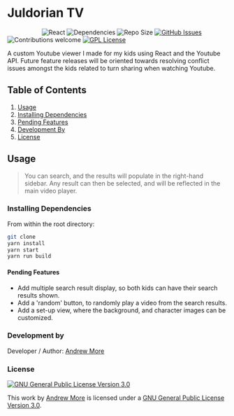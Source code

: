 # Juldorian TV

&nbsp;&nbsp;&nbsp;&nbsp;&nbsp;&nbsp;&nbsp;&nbsp;&nbsp;&nbsp;&nbsp;&nbsp;&nbsp;&nbsp;&nbsp;&nbsp;&nbsp;&nbsp;&nbsp;
![React](https://img.shields.io/badge/react-js-blue)
![Dependencies](https://img.shields.io/badge/dependencies-up%20to%20date-brightgreen.svg)
![Repo Size](https://img.shields.io/github/repo-size/AndrewMore/Juldorian-TV)
[![GitHub Issues](https://img.shields.io/github/issues/AndrewMore/Juldorian-TV)](https://github.com/AndrewMore/Juldorian-TV/issues)
![Contributions welcome](https://img.shields.io/badge/contributions-welcome-orange.svg)
[![GPL License](https://img.shields.io/github/license/AndrewMore/Juldorian-TV)](https://www.gnu.org/licenses/gpl-3.0.html)


A custom Youtube viewer I made for my kids using React and the Youtube API. Future feature releases will be oriented towards resolving conflict issues amongst the kids related to turn sharing when watching Youtube.

## Table of Contents

1. [Usage](#Usage)
2. [Installing Dependencies](#Installing-Dependencies)
3. [Pending Features](#Pending-Features)
4. [Development By](#Development-By)
5. [License](#License)

## Usage

> You can search, and the results will populate in the right-hand sidebar. Any result can then be selected, and will be reflected in the main video player.


### Installing Dependencies

From within the root directory:

```sh
git clone
yarn install
yarn start
yarn run build
```

#### Pending Features

- Add multiple search result display, so both kids can have their search results shown.
- Add a 'random' button, to randomly play a video from the search results.
- Add a set-up view, where the background, and character images can be customized.

### Development by

Developer / Author: [Andrew More](https://github.com/AndrewMore/)

### License

<a rel="license" href="https://www.gnu.org/licenses/gpl-3.0.html"><img alt="GNU General Public License Version 3.0" style="border-width:0" src="https://www.gnu.org/graphics/gplv3-or-later.svg" /></a><br />

This work by <a href="https://github.com/AndrewMore/">Andrew More</a> is licensed under a <a rel="license" href="https://www.gnu.org/licenses/gpl-3.0.html">GNU General Public License Version 3.0</a>.